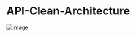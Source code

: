 # API-Clean-Architecture
![image](https://user-images.githubusercontent.com/61054163/191347053-64da3a9a-50a0-4023-ab58-3b0e4b29b888.png)
